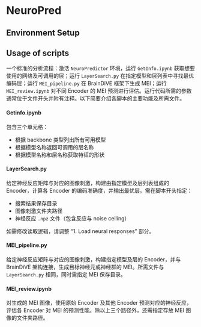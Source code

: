 # NeuroPred

## Environment Setup

## Usage of scripts
一个标准的分析流程：激活 `NeuroPredictor` 环境，运行 `GetInfo.ipynb` 获取想要使用的网络及可调用的层；运行 `LayerSearch.py` 在指定模型和层列表中寻找最优编码层；运行 `MEI_pipeline.py` 在 BrainDiVE 框架下生成 MEI；运行 `MEI_review.ipynb` 对不同 Encoder 的 MEI 预测进行评估。运行代码所需的参数通常位于文件开头并附有注释。以下简要介绍各脚本的主要功能及所需文件。

#### Getinfo.ipynb
包含三个单元格：
- 根据 backbone 类型列出所有可用模型
- 根据模型名称返回可调用的层名称
- 根据模型名称和层名称获取特征的形状

#### LayerSearch.py
给定神经反应矩阵与对应的图像刺激，构建由指定模型及层列表组成的 Encoder，计算各 Encoder 的编码准确度，并输出最优层。需在脚本开头指定：
- 搜索结果保存目录
- 图像刺激文件夹路径
- 神经反应 `.npz` 文件（包含反应与 noise ceiling）

如需修改读取逻辑，请调整 “1. Load neural responses” 部分。

#### MEI_pipeline.py
给定神经反应矩阵与对应的图像刺激，构建指定模型及层的 Encoder，并与 BrainDiVE 架构连接，生成目标神经元或神经群的 MEI。所需文件与 `LayerSearch.py` 相同，同时需指定 MEI 保存目录。

#### MEI_review.ipynb
对生成的 MEI 图像，使用原始 Encoder 及其他 Encoder 预测对应的神经反应，评估各 Encoder 对 MEI 的预测性能。除以上三个路径外，还需指定存放 MEI 图像的文件夹路径。

